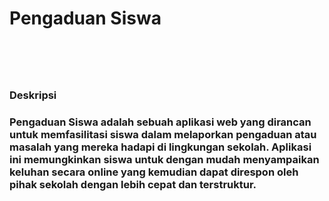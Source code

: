 <h1>Pengaduan Siswa<h1/>
<br>
<h3>Deskripsi<h3/>
<p><b>Pengaduan Siswa</b> adalah sebuah aplikasi web yang dirancan untuk memfasilitasi siswa dalam melaporkan pengaduan atau masalah yang mereka hadapi di lingkungan sekolah. Aplikasi ini memungkinkan siswa untuk dengan mudah menyampaikan keluhan secara online yang kemudian dapat direspon oleh pihak sekolah dengan lebih cepat dan terstruktur.</p>

